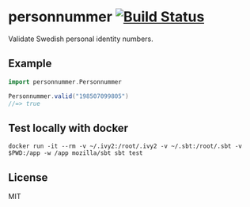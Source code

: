 # personnummer [![Build Status](https://github.com/personnummer/scala/workflows/test/badge.svg)](https://github.com/personnummer/scala/actions)

Validate Swedish personal identity numbers.

## Example

```scala
import personnummer.Personnummer

Personnummer.valid("198507099805")
//=> true
```

## Test locally with docker

```
docker run -it --rm -v ~/.ivy2:/root/.ivy2 -v ~/.sbt:/root/.sbt -v $PWD:/app -w /app mozilla/sbt sbt test
```

## License

MIT
